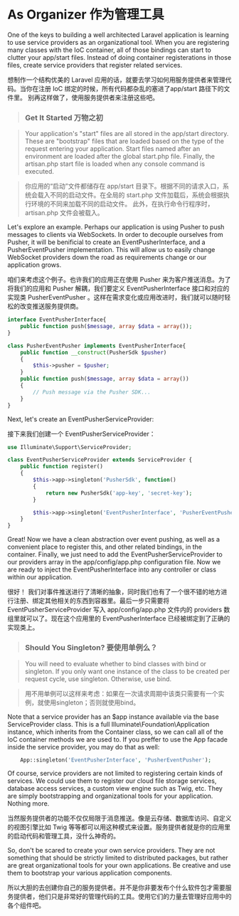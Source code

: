 
# As Organizer 作为管理工具

One of the keys to building a well architected Laravel application is learning to use service providers as an organizational tool. When you are registering many classes with the IoC container, all of those bindings can start to clutter your app/start files. Instead of doing container registerations in those files, create service providers that register related services.

想制作一个结构优美的 Laravel 应用的话，就要去学习如何用服务提供者来管理代码。当你在注册 IoC 绑定的时候，所有代码都杂乱的塞进了app/start 路径下的文件里。 别再这样做了，使用服务提供者来注册这些吧。

> ### Get It Started 万物之初

> Your application's "start" files are all stored in the app/start directory. These are "bootstrap" files that are loaded based on the type of the request entering your application. Start files named after an environment are loaded after the global start.php file. Finally, the artisan.php start file is loaded when any console command is executed.

> 你应用的“启动”文件都储存在 app/start 目录下。根据不同的请求入口，系统会载入不同的启动文件。在全局的 start.php 文件加载后，系统会根据执行环境的不同来加载不同的启动文件。 此外，在执行命令行程序时，artisan.php 文件会被载入。

Let's explore an example. Perhaps our application is using Pusher to push messages to clients via WebSockets. In order to decouple ourselves from Pusher, it will be benificial to create an EventPusherInterface, and a PusherEventPusher implementation. This will allow us to easily change WebSocket providers down the road as requirements change or our application grows.

咱们来考虑这个例子。也许我们的应用正在使用 Pusher 来为客户推送消息。为了将我们的应用和 Pusher 解耦，我们要定义 EventPusherInterface 接口和对应的实现类 PusherEventPusher 。这样在需求变化或应用改进时，我们就可以随时轻松的改变推送服务提供商。

```php
interface EventPusherInterface{
    public function push($message, array $data = array());
}

class PusherEventPusher implements EventPusherInterface{
    public function __construct(PusherSdk $pusher)
    {
        $this->pusher = $pusher;
    }
    public function push($message, array $data = array())
    {
        // Push message via the Pusher SDK...
    }
}
```

Next, let's create an EventPusherServiceProvider:

接下来我们创建一个 EventPusherServiceProvider：

```php
use Illuminate\Support\ServiceProvider;

class EventPusherServiceProvider extends ServiceProvider {
    public function register()
    {
        $this->app->singleton('PusherSdk', function()
        {
            return new PusherSdk('app-key', 'secret-key');
        }

        $this->app->singleton('EventPusherInterface', 'PusherEventPusher');
    }
}
```

Great! Now we have a clean abstraction over event pushing, as well as a convenient place to register this, and other related bindings, in the container. Finally, we just need to add the EventPusherServiceProvider to our providers array in the app/config/app.php configuration file. Now we are ready to inject the EventPusherInterface into any controller or class within our application.

很好！ 我们对事件推送进行了清晰的抽象，同时我们也有了一个很不错的地方进行注册、绑定其他相关的东西到容器里。最后一步只需要将 EventPusherServiceProvider 写入 app/config/app.php 文件内的 providers 数组里就可以了。现在这个应用里的 EventPusherInterface 已经被绑定到了正确的实现类上。

> ### Should You Singleton? 要使用单例么？

> You will need to evaluate whether to bind classes with bind or singleton. If you only want one instance of the class to be created per request cycle, use singleton. Otherwise, use bind.

> 用不用单例可以这样来考虑：如果在一次请求周期中该类只需要有一个实例，就使用singleton；否则就使用bind。

Note that a service provider has an $app instance available via the base ServiceProvider class. This is a full Illuminate\Foundation\Application instance, which inherits from the Container class, so we can call all of the IoC container methods we are used to. If you preffer to use the App facade inside the service provider, you may do that as well:
```php
    App::singleton('EventPusherInterface', 'PusherEventPusher');
```
Of course, service providers are not limited to registering certain kinds of services. We could use them to register our cloud file storage services, database access services, a custom view engine such as Twig, etc. They are simply bootstrapping and organizational tools for your application. Nothing more.

当然服务提供者的功能不仅仅局限于消息推送。像是云存储、数据库访问、自定义的视图引擎比如 Twig 等等都可以用这种模式来设置。服务提供者就是你的应用里的启动代码和管理工具，没什么神奇的。

So, don't be scared to create your own service providers. They are not something that should be strictly limited to distributed packages, but rather are great organizational tools for your own applications. Be creative and use them to bootstrap your various application components.

所以大胆的去创建你自己的服务提供者。并不是你非要发布个什么软件包才需要服务提供者，他们只是非常好的管理代码的工具。使用它们的力量去管理好应用中的各个组件吧。
